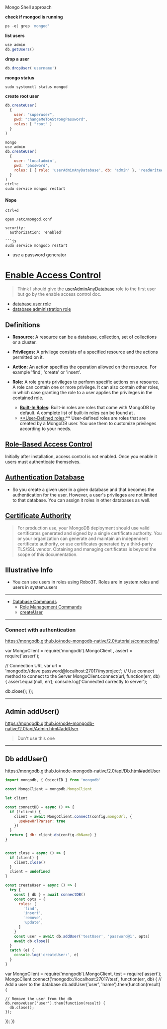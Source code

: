 Mongo Shell approach


**check if mongod is running**
```js
ps -e| grep 'mongod'
```

**list users**
```js
use admin
db.getUsers()
```

**drop a user**
```js
db.dropUser('username')
```

**mongo status**
```js
sudo systemctl status mongod
```

**create root user**
```js
db.createUser(
  {
    user: "superuser",
    pwd: "changeMeToAStrongPassword",
    roles: [ "root" ]
  }
)
```





```js
mongo
use admin
db.createUser(
  {
    user: 'localadmin',
    pwd: 'password',
    roles: [ { role: 'userAdminAnyDatabase', db: 'admin' }, 'readWriteAnyDatabase' ]
  }
)
ctrl+c
sudo service mongod restart
```



#### Nope
```
ctrl+d

open /etc/mongod.conf

security:
  authorization: 'enabled'

```js
sudo service mongodb restart
```

- use a password generator


# [Enable Access Control](https://docs.mongodb.com/manual/tutorial/enable-authentication/)

> Think I should give the [userAdminAnyDatabase](https://docs.mongodb.com/manual/reference/built-in-roles/#userAdminAnyDatabase) role to the first user but go by the enable access control doc.

- [database user role](https://docs.mongodb.com/manual/reference/built-in-roles/#database-user-roles)
- [database administration role](https://docs.mongodb.com/manual/reference/built-in-roles/#database-administration-roles)

## Definitions


- **Resource:** A resource can be a database, collection, set of collections or a cluster.

- **Privileges:** A privilege consists of a specified resource and the actions permitted on it.

- **Action:** An action specifies the operation allowed on the resource. For example 'find', 'create' or 'insert'.

- **Role:** A role grants privileges to perform specific actions on a resource. A role can contain one or more privilege. It can also contain other roles, in which case granting the role to a user applies the privileges in the contained role. 
  - **[Built-In Roles](https://docs.mongodb.com/manual/reference/built-in-roles/):** Built-in roles are roles that come with MongoDB by default. A complete list of built-in roles can be found at .
  - [**User-Defined roles](https://docs.mongodb.com/manual/core/security-user-defined-roles/):** User-defined roles are roles that are created by a MongoDB user. You use them to customize privileges according to your needs.

## [Role-Based Access Control](https://docs.mongodb.com/manual/core/authorization/#role-based-access-control)

Initially after installation, access control is not enabled. Once you enable it users must authenticate themselves.

## [Authentication Database](https://docs.mongodb.com/manual/core/security-users/#user-authentication-database)

- So you create a given user in a given database and that becomes the authentication for the user. However, a user's privileges are not limited to that database. You can assign it roles in other databases as well.


## [Certificate Authority](https://docs.mongodb.com/manual/core/security-x.509/#certificate-authority)

> For production use, your MongoDB deployment should use valid certificates generated and signed by a single certificate authority. You or your organization can generate and maintain an independent certificate authority, or use certificates generated by a third-party TLS/SSL vendor. Obtaining and managing certificates is beyond the scope of this documentation.



## Illustrative Info
- You can see users in roles using Robo3T. Roles are in system.roles and users in system.users


---

- [Database Commands](https://docs.mongodb.com/manual/reference/command/)
  - [Role Management Commands](https://docs.mongodb.com/manual/reference/command/nav-role-management/)
  - [createUser](https://docs.mongodb.com/manual/reference/command/#user-management-commands)



---
### Connect with authentication


https://mongodb.github.io/node-mongodb-native/2.0/tutorials/connecting/

var MongoClient = require('mongodb').MongoClient
  , assert = require('assert');

// Connection URL
var url = 'mongodb://dave:password@localhost:27017/myproject';
// Use connect method to connect to the Server
MongoClient.connect(url, function(err, db) {
  assert.equal(null, err);
  console.log('Connected correctly to server');

  db.close();
});


---
## Admin addUser()

https://mongodb.github.io/node-mongodb-native/2.0/api/Admin.html#addUser

> Don't use this one

---

## Db addUser()

https://mongodb.github.io/node-mongodb-native/2.0/api/Db.html#addUser


```js
import mongodb, { ObjectID } from 'mongodb'

const MongoClient = mongodb.MongoClient

let client

const connectDB = async () => {
  if (!client) {
    client = await MongoClient.connect(config.mongoUrl, {
      useNewUrlParser: true
    })
  }
  return { db: client.db(config.dbName) }
}


const close = async () => {
  if (client) {
    client.close()
  }
  client = undefined
}

const createUser = async () => {
  try {
    const { db } = await connectDB()
    const opts = {
      roles: [
        'find',
        'insert',
        'remove',
        'update',
      ]
    }
    const user = await db.addUser('testUser', 'password@1', opts)
    await db.close()
  }
  catch (e) {
    console.log('createUser:', e)
  }
}

```

var MongoClient = require('mongodb').MongoClient,
  test = require('assert');
MongoClient.connect('mongodb://localhost:27017/test', function(err, db) {
  // Add a user to the database
  db.addUser('user', 'name').then(function(result) {

    // Remove the user from the db
    db.removeUser('user').then(function(result) {
      db.close();
    });
  });
})